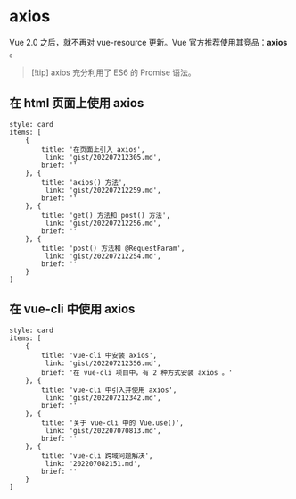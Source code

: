 # axios 

Vue 2.0 之后，就不再对 vue-resource 更新。Vue 官方推荐使用其竞品：**axios** 。

> [!tip] axios 充分利用了 ES6 的 Promise 语法。



## 在 html 页面上使用 axios

```ccard
style: card
items: [
    {
	    title: '在页面上引入 axios',
         link: 'gist/202207212305.md',
        brief: ''
    }, {
	    title: 'axios() 方法',
         link: 'gist/202207212259.md',
        brief: ''
    }, {
	    title: 'get() 方法和 post() 方法',
         link: 'gist/202207212256.md',
        brief: ''
    }, {
		title: 'post() 方法和 @RequestParam',
		 link: 'gist/202207212254.md',
		brief: ''
	}
]
```

 
## 在 vue-cli 中使用 axios


```ccard
style: card
items: [
    {
	    title: 'vue-cli 中安装 axios',
         link: 'gist/202207212356.md',
        brief: '在 vue-cli 项目中，有 2 种方式安装 axios 。'
    }, {
	    title: 'vue-cli 中引入并使用 axios',
         link: 'gist/202207212342.md',
        brief: ''
    }, {
	    title: '关于 vue-cli 中的 Vue.use()',
         link: 'gist/202207070813.md',
        brief: ''
    }, {
	    title: 'vue-cli 跨域问题解决',
         link: '202207082151.md',
        brief: ''
	}
]
```




